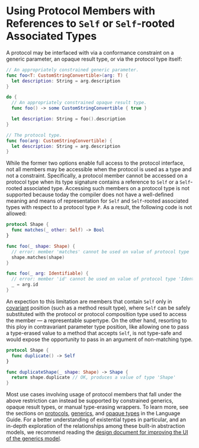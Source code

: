 # Using Protocol Members with References to `Self` or `Self`-rooted Associated Types

A protocol may be interfaced with via a conformance constraint on a generic parameter, an opaque result type, or via the protocol type itself:

```swift
// An appropriately constrained generic parameter.
func foo<T: CustomStringConvertible>(arg: T) {
  let description: String = arg.description
}

do {
  // An appropriately constrained opaque result type.
  func foo() -> some CustomStringConvertible { true }

  let description: String = foo().description
}

// The protocol type.
func foo(arg: CustomStringConvertible) {
  let description: String = arg.description
}
```

While the former two options enable full access to the protocol interface, not all members may be accessible when the protocol is used as a type and not a constraint. Specifically, a protocol member cannot be accessed on a protocol type when its type signature contains a reference to `Self` or a `Self`-rooted associated type. Accessing such members on a protocol type is not supported because today the compiler does not have a well-defined meaning and means of representation for  `Self` and  `Self`-rooted associated types with respect to a protocol type  `P`.  As a result, the following code is not allowed:

```swift
protocol Shape {
  func matches(_ other: Self) -> Bool
}

func foo(_ shape: Shape) {
  // error: member 'matches' cannot be used on value of protocol type 'Shape'; use a generic constraint instead
  shape.matches(shape)
}

func foo(_ arg: Identifiable) {
  // error: member 'id' cannot be used on value of protocol type 'Identifiable'; use a generic constraint instead
  _ = arg.id
}
```

An expection to this limitation are members that contain `Self` only in [covariant](https://en.wikipedia.org/wiki/Covariance_and_contravariance_(computer_science)) position (such as a method result type), where  `Self` can be safely substituted with the protocol or protocol composition type used to access the member — a representable supertype. On the other hand, resorting to this ploy in contravariant parameter type position, like allowing one to pass a type-erased value to a method that accepts `Self`, is not type-safe and would expose the opportunity to pass in an argument of non-matching type.

```swift
protocol Shape {
  func duplicate() -> Self
}

func duplicateShape(_ shape: Shape) -> Shape {
  return shape.duplicate // OK, produces a value of type 'Shape'
}
```

Most use cases involving usage of protocol members that fall under the above restriction can instead be supported by constrained generics, opaque result types, or manual type-erasing wrappers. To learn more, see the sections on [protocols](https://docs.swift.org/swift-book/LanguageGuide/Protocols.html), [generics](https://docs.swift.org/swift-book/LanguageGuide/Generics.html), and [opaque types](https://docs.swift.org/swift-book/LanguageGuide/OpaqueTypes.html) in the Language Guide. For a better understanding of existential types in particular, and an in-depth exploration of the relationships among these built-in abstraction models, we recommend reading the [design document for improving the UI of the generics model](https://forums.swift.org/t/improving-the-ui-of-generics/22814).
